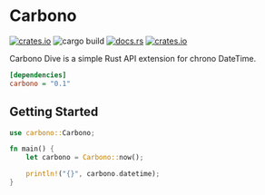 # Carbono

[![crates.io](https://img.shields.io/crates/v/carbono.svg?style=flat-square)](https://crates.io/crates/carbono)
![cargo build](https://img.shields.io/github/actions/workflow/status/tjardoo/carbono/rust.yml?style=flat-square)
[![docs.rs](https://img.shields.io/docsrs/carbono?style=flat-square)](https://docs.rs/carbono)
[![crates.io](https://img.shields.io/crates/d/carbono.svg?style=flat-square)](https://crates.io/crates/carbono)

Carbono Dive is a simple Rust API extension for chrono DateTime.

```ini
[dependencies]
carbono = "0.1"
```

## Getting Started

```rust
use carbono::Carbono;

fn main() {
    let carbono = Carbono::now();

    println!("{}", carbono.datetime);
}
```
